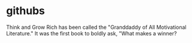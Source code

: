 # githubs
Think and Grow Rich has been called the "Granddaddy of All Motivational Literature." It was the first book to boldly ask, "What makes a winner?

